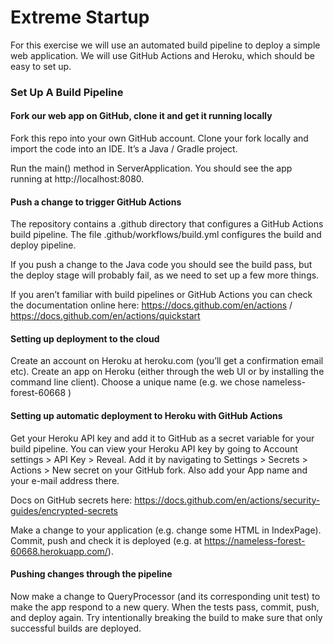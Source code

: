 # Extreme Startup

For this exercise we will use an automated build pipeline to deploy a simple web application. We will use GitHub Actions and Heroku, which should be easy to set up.

### Set Up A Build Pipeline
#### Fork our web app on GitHub, clone it and get it running locally
Fork this repo into your own GitHub account.
Clone your fork locally and import the code into an IDE.
It’s a Java / Gradle project.

Run the main() method in ServerApplication. You should see the app running at http://localhost:8080.

#### Push a change to trigger GitHub Actions
The repository contains a .github directory that configures a GitHub Actions build pipeline.
The file .github/workflows/build.yml configures the build and deploy pipeline.

If you push a change to the Java code you should see the build pass, but the deploy stage will probably fail, as we need to set up a few more things.

If you aren’t familiar with build pipelines or GitHub Actions you can check the documentation online here: https://docs.github.com/en/actions / https://docs.github.com/en/actions/quickstart

#### Setting up deployment to the cloud
Create an account on Heroku at heroku.com (you’ll get a confirmation email etc).
Create an app on Heroku (either through the web UI or by installing the command line client).
Choose a unique name (e.g. we chose nameless-forest-60668 )

#### Setting up automatic deployment to Heroku with GitHub Actions
Get your Heroku API key and add it to GitHub as a secret variable for your build pipeline.
You can view your Heroku API key by going to Account settings > API Key > Reveal.
Add it by navigating to Settings > Secrets > Actions > New secret on your GitHub fork.
Also add your App name and your e-mail address there.

Docs on GitHub secrets here: https://docs.github.com/en/actions/security-guides/encrypted-secrets


Make a change to your application (e.g. change some HTML in IndexPage). Commit, push and check it is deployed (e.g. at https://nameless-forest-60668.herokuapp.com/).

#### Pushing changes through the pipeline
Now make a change to QueryProcessor (and its corresponding unit test) to make the app respond to a new query.
When the tests pass, commit, push, and deploy again.
Try intentionally breaking the build to make sure that only successful builds are deployed.

